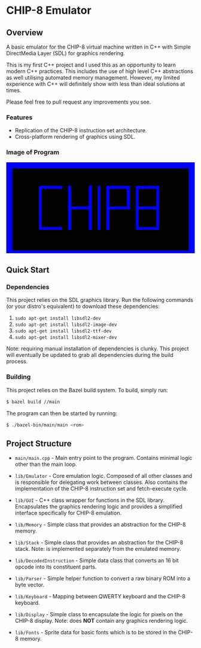 # CHIP-8 Emulator
## Overview
A basic emulator for the CHIP-8 virtual machine written in C++ with Simple DirectMedia Layer (SDL) for graphics rendering. 

This is my first C++ project and I used this as an opportunity to learn modern C++ practices. This includes the use of high level C++ abstractions as well utilising automated memory management. However, my limited experience with C++ will definitely show with less than ideal solutions at times. 

Please feel free to pull request any improvements you see.

### Features
- Replication of the CHIP-8 instruction set architecture.
- Cross-platform rendering of graphics using SDL.

### Image of Program
![](./cover.png)

## Quick Start
### Dependencies
This project relies on the SDL graphics library. Run the following commands (or your distro's equivalent) to download these dependencies:
1. ``sudo apt-get install libsdl2-dev``
2. ``sudo apt-get install libsdl2-image-dev``
3. ``sudo apt-get install libsdl2-ttf-dev``
4. ``sudo apt-get install libsdl2-mixer-dev``

Note: requiring manual installation of dependencies is clunky. This project will eventually be updated to grab all dependencies during the build process.

### Building
This project relies on the Bazel build system. To build, simply run:
```sh
$ bazel build //main
```

The program can then be started by running:
```sh
$ ./bazel-bin/main/main <rom>
```

## Project Structure
- ``main/main.cpp`` - Main entry point to the program. Contains minimal logic other than the main loop.

- ``lib/Emulator`` - Core emulation logic. Composed of all other classes and is responsible for delegating work between classes. Also contains the implementation of the CHIP-8 instruction set and fetch-execute cycle. 

- ``lib/GUI`` - C++ class wrapper for functions in the SDL library. Encapsulates the graphics rendering logic and provides a simplified interface specifically for CHIP-8 emulation.

- ``lib/Memory`` - Simple class that provides an abstraction for the CHIP-8 memory.

- ``lib/Stack`` - Simple class that provides an abstraction for the CHIP-8 stack. Note: is implemented separately from the emulated memory.

- ``lib/DecodedInstruction`` - Simple data class that converts an 16 bit opcode into its constituent parts.

- ``lib/Parser`` - Simple helper function to convert a raw binary ROM into a byte vector.

- ``lib/Keyboard`` - Mapping between QWERTY keyboard and the CHIP-8 keyboard.

- ``lib/Display`` - Simple class to encapsulate the logic for pixels on the CHIP-8 display. Note: does **NOT** contain any graphics rendering logic.

- ``lib/Fonts`` - Sprite data for basic fonts which is to be stored in the CHIP-8 memory.
